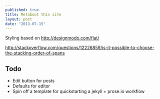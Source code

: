 ```yaml
---
published: true
title: Metabout this site
layout: post
date: "2013-07-15"
---
```


Styling based on http://designmodo.com/flat/

http://stackoverflow.com/questions/12226859/is-it-possible-to-choose-the-stacking-order-of-spans

## Todo

- Edit button for posts
- Defaults for editor
- Spin off a template for quickstarting a jekyll + prose.io workflow
